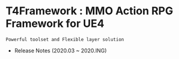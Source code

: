 # T4Framework : MMO Action RPG Framework for UE4
``` 
Powerful toolset and Flexible layer solution
``` 

- Release Notes (2020.03 ~ 2020.ING)

